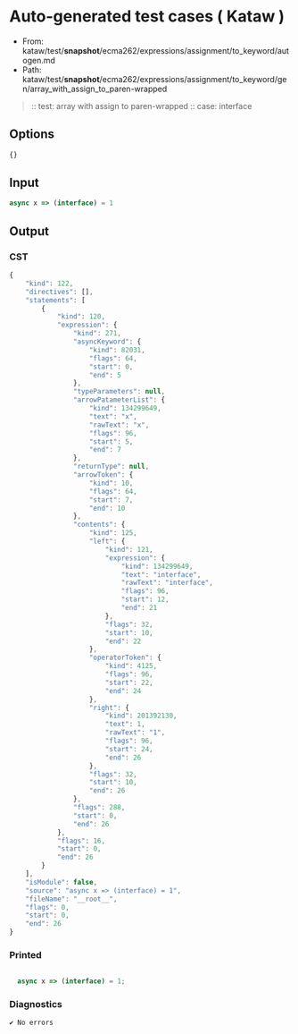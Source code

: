 # Auto-generated test cases ( Kataw )
- From: kataw/test/__snapshot__/ecma262/expressions/assignment/to_keyword/autogen.md
- Path: kataw/test/__snapshot__/ecma262/expressions/assignment/to_keyword/gen/array_with_assign_to_paren-wrapped
> :: test: array with assign to paren-wrapped
> :: case: interface
## Options

`````js
{}
`````
## Input

`````js
async x => (interface) = 1
`````
## Output

### CST

```javascript
{
    "kind": 122,
    "directives": [],
    "statements": [
        {
            "kind": 120,
            "expression": {
                "kind": 271,
                "asyncKeyword": {
                    "kind": 82031,
                    "flags": 64,
                    "start": 0,
                    "end": 5
                },
                "typeParameters": null,
                "arrowPatameterList": {
                    "kind": 134299649,
                    "text": "x",
                    "rawText": "x",
                    "flags": 96,
                    "start": 5,
                    "end": 7
                },
                "returnType": null,
                "arrowToken": {
                    "kind": 10,
                    "flags": 64,
                    "start": 7,
                    "end": 10
                },
                "contents": {
                    "kind": 125,
                    "left": {
                        "kind": 121,
                        "expression": {
                            "kind": 134299649,
                            "text": "interface",
                            "rawText": "interface",
                            "flags": 96,
                            "start": 12,
                            "end": 21
                        },
                        "flags": 32,
                        "start": 10,
                        "end": 22
                    },
                    "operatorToken": {
                        "kind": 4125,
                        "flags": 96,
                        "start": 22,
                        "end": 24
                    },
                    "right": {
                        "kind": 201392130,
                        "text": 1,
                        "rawText": "1",
                        "flags": 96,
                        "start": 24,
                        "end": 26
                    },
                    "flags": 32,
                    "start": 10,
                    "end": 26
                },
                "flags": 288,
                "start": 0,
                "end": 26
            },
            "flags": 16,
            "start": 0,
            "end": 26
        }
    ],
    "isModule": false,
    "source": "async x => (interface) = 1",
    "fileName": "__root__",
    "flags": 0,
    "start": 0,
    "end": 26
}
```

### Printed

```javascript

  async x => (interface) = 1;

```

### Diagnostics

```javascript
✔ No errors
```

